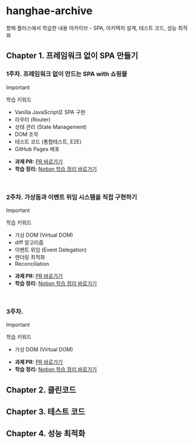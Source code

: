 # hanghae-archive
항해 플러스에서 학습한 내용 아카이브 - SPA, 아키텍처 설계, 테스트 코드, 성능 최적화

## Chapter 1. 프레임워크 없이 SPA 만들기
### 1주차. 프레임워크 없이 만드는 SPA with 쇼핑몰
> [!IMPORTANT]
> 학습 키워드
> - Vanilla JavaScript로 SPA 구현
> - 라우터 (Router)
> - 상태 관리 (State Management)
> - DOM 조작
> - 테스트 코드 (통합테스트, E2E)
> - GitHub Pages 배포

- **과제 PR:** [PR 바로가기](https://github.com/hanghae-plus/front_6th_chapter1-1/pull/51)
- **학습 정리:** [Notion 학습 정리 바로가기](https://hyunzsu.notion.site/Chapter-1-1-SPA-29ad18f1f8688061a650ceaf7f6fb518)
</br>

### 2주차. 가상돔과 이벤트 위임 시스템을 직접 구현하기
> [!IMPORTANT]
> 학습 키워드
> - 가상 DOM (Virtual DOM)
> - diff 알고리즘
> - 이벤트 위임 (Event Delegation)
> - 렌더링 최적화
> - Reconciliation

- **과제 PR:** [PR 바로가기](https://github.com/hanghae-plus/front_6th_chapter1-2/pull/47)
- **학습 정리:** [Notion 학습 정리 바로가기](https://hyunzsu.notion.site/Chapter-1-1-SPA-29ad18f1f868803f93cef5bcf13f13c2)
</br>

### 3주차. 
> [!IMPORTANT]
> 학습 키워드
> - 가상 DOM (Virtual DOM)

- **과제 PR:** [PR 바로가기](PR링크)
- **학습 정리:** [Notion 학습 정리 바로가기](노션링크)

## Chapter 2. 클린코드

## Chapter 3. 테스트 코드

## Chapter 4. 성능 최적화
